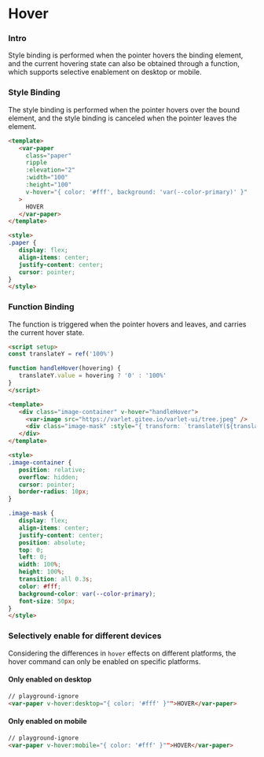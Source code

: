 # Hover

### Intro

Style binding is performed when the pointer hovers the binding element, and the current hovering state can also be obtained through a function, which supports selective enablement on desktop or mobile.

### Style Binding

The style binding is performed when the pointer hovers over the bound element, and the style binding is canceled when the pointer leaves the element.

```html
<template>
   <var-paper
     class="paper"
     ripple
     :elevation="2"
     :width="100"
     :height="100"
     v-hover="{ color: '#fff', background: 'var(--color-primary)' }"
   >
     HOVER
   </var-paper>
</template>

<style>
.paper {
   display: flex;
   align-items: center;
   justify-content: center;
   cursor: pointer;
}
</style>
```

### Function Binding

The function is triggered when the pointer hovers and leaves, and carries the current hover state.

```html
<script setup>
const translateY = ref('100%')

function handleHover(hovering) {
   translateY.value = hovering ? '0' : '100%'
}
</script>

<template>
   <div class="image-container" v-hover="handleHover">
     <var-image src="https://varlet.gitee.io/varlet-ui/tree.jpeg" />
     <div class="image-mask" :style="{ transform: `translateY(${translateY})` }">HOVER</div>
   </div>
</template>

<style>
.image-container {
   position: relative;
   overflow: hidden;
   cursor: pointer;
   border-radius: 10px;
}

.image-mask {
   display: flex;
   align-items: center;
   justify-content: center;
   position: absolute;
   top: 0;
   left: 0;
   width: 100%;
   height: 100%;
   transition: all 0.3s;
   color: #fff;
   background-color: var(--color-primary);
   font-size: 50px;
}
</style>
```

### Selectively enable for different devices

Considering the differences in `hover` effects on different platforms, the hover command can only be enabled on specific platforms.

#### Only enabled on desktop

```html
// playground-ignore
<var-paper v-hover:desktop="{ color: '#fff' }"">HOVER</var-paper>
```

#### Only enabled on mobile

```html
// playground-ignore
<var-paper v-hover:mobile="{ color: '#fff' }"">HOVER</var-paper>
```